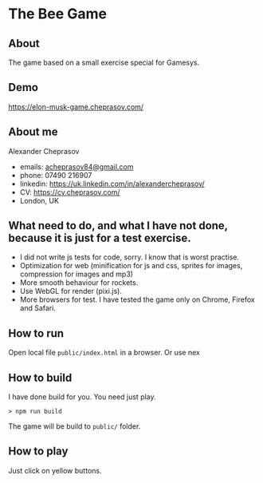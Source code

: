 # The Bee Game

## About
The game based on a small exercise special for Gamesys.

## Demo
https://elon-musk-game.cheprasov.com/

## About me

Alexander Cheprasov
- emails: acheprasov84@gmail.com
- phone: 07490 216907
- linkedin: https://uk.linkedin.com/in/alexandercheprasov/
- CV: https://cv.cheprasov.com/
- London, UK

## What need to do, and what I have not done, because it is just for a test exercise.
- I did not write js tests for code, sorry. I know that is worst practise.
- Optimization for web (minification for js and css, sprites for images, compression for images and mp3)
- More smooth behaviour for rockets.
- Use WebGL for render (pixi.js).
- More browsers for test. I have tested the game only on Chrome, Firefox and Safari.

## How to run
Open local file `public/index.html` in a browser.
Or use nex


## How to build
I have done build for you. You need just play.
```
> npm run build
```
The game will be build to `public/` folder.

## How to play

Just click on yellow buttons.

